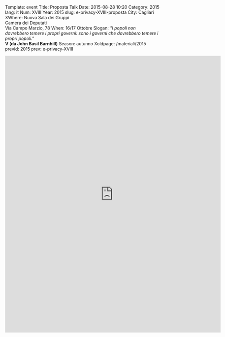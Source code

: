 Template: event
Title: Proposta Talk
Date: 2015-08-28 10:20
Category: 2015
lang: it
Num: XVIII
Year: 2015
slug: e-privacy-XVIII-proposta
City: Cagliari
XWhere: Nuova Sala dei Gruppi<br/>Camera dei Deputati<br/>Via Campo Marzio, 78
When: 16/17 Ottobre
Slogan: <i>"I popoli non dovrebbero temere i propri governi: sono i governi che dovrebbero temere i propri popoli."</i><br/><b>V (da John Basil Barnhill)</b>
Season: autunno
Xoldpage: /materiali/2015
previd: 2015
prev: e-privacy-XVIII

<iframe src="https://docs.google.com/forms/d/1X6nd08wH2HHavKyar-wcL8y1i5pORYUwRHIFBbjPVmA/viewform?embedded=true" width="700" height="900" frameborder="0" marginheight="0" marginwidth="0">Loading...</iframe>
